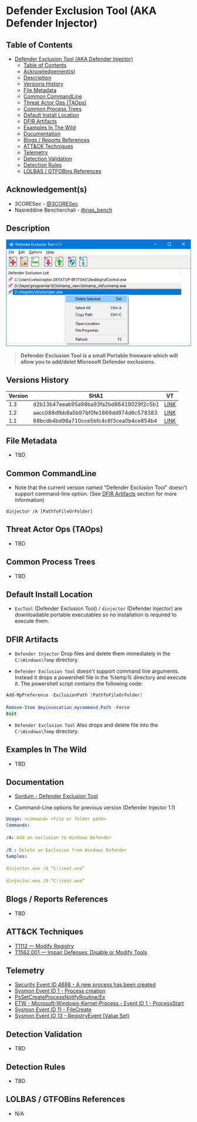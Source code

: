 # Defender Exclusion Tool (AKA Defender Injector)

## Table of Contents

- [Defender Exclusion Tool (AKA Defender Injector)](#defender-exclusion-tool-aka-defender-injector)
  - [Table of Contents](#table-of-contents)
  - [Acknowledgement(s)](#acknowledgements)
  - [Description](#description)
  - [Versions History](#versions-history)
  - [File Metadata](#file-metadata)
  - [Common CommandLine](#common-commandline)
  - [Threat Actor Ops (TAOps)](#threat-actor-ops-taops)
  - [Common Process Trees](#common-process-trees)
  - [Default Install Location](#default-install-location)
  - [DFIR Artifacts](#dfir-artifacts)
  - [Examples In The Wild](#examples-in-the-wild)
  - [Documentation](#documentation)
  - [Blogs / Reports References](#blogs--reports-references)
  - [ATT&CK Techniques](#attck-techniques)
  - [Telemetry](#telemetry)
  - [Detection Validation](#detection-validation)
  - [Detection Rules](#detection-rules)
  - [LOLBAS / GTFOBins References](#lolbas--gtfobins-references)

## Acknowledgement(s)

- 3CORESec - [@3CORESec](https://twitter.com/3CORESec)
- Nasreddine Bencherchali - [@nas_bench](https://twitter.com/nas_bench)

## Description

<p align="center"><img src="/Images/Screenshots/DefenderExclusionTool.png"></p>

> **Defender Exclusion Tool is a small Portable freeware which will allow you to add/delet Microsoft Defender exclusions.**

## Versions History

| Version | SHA1                                     | VT                                                                                                                   |
|---------|------------------------------------------|----------------------------------------------------------------------------------------------------------------------|
| 1.3    | d2b13b47eeab95a98ba93fa2bd86419029f2c5b1 | [LINK](https://www.virustotal.com/gui/file/7d8f35945c17c54056d4aaca05c14bd45640a8c9d1d38f646ae06a8b9cb0c117)                                                                                                             |
| 1.2    | aacc088dfbb8a5b97bf0fe1666dd974d6c578383 | [LINK](https://www.virustotal.com/gui/file/3cbbd45d2acc6fe5dbb71faa7febc910329d1b032aaaede54036b203a6563367)                                                                                                             |
| 1.1    | 68bcdb4bd98a710cce5bfc4c6f3cea0b4ce854b4 | [LINK](https://www.virustotal.com/gui/file/4b3a81fe645bae70594161be1c467636b9caf36a1451c615f79e8ae24609f975)                                                                                                             |

## File Metadata

- TBD

## Common CommandLine

- Note that the current version named "Defender Exclusion Tool" doesn't support command-line option. (See [DFIR Artifacts](#dfir-artifacts) section for more information)

```batch
dinjector /A [PathToFileOrFolder]
```

## Threat Actor Ops (TAOps)

- TBD

## Common Process Trees

- TBD

## Default Install Location

- ``ExcTool`` (Defender Exclusion Tool) / ``dinjector`` (Defender Injector) are downloadable portable executables so no installation is required to execute them.

## DFIR Artifacts

- ``Defender Injector`` Drop files and delete them immediately in the ``C:\Windows\Temp`` directory.

- ``Defender Exclusion Tool`` doesn't support command line arguments. Instead it drops a powershell file in the %temp% directory and execute it. The powershell script contains the following code:

```powershell
Add-MpPreference -ExclusionPath [PathToFileOrFolder]

Remove-Item $myinvocation.mycommand.Path -Force
Exit
```

- ``Defender Exclusion Tool`` Also drops and delete file into the ``C:\Windows\Temp`` directory.

## Examples In The Wild

- TBD

## Documentation

- [Sordum - Defender Exclusion Tool](https://www.sordum.org/10636/defender-exclusion-tool-v1-3/)

- Command-Line options for previous version (Defender Injector 1.1)

```yaml
Usage: <command> <file or folder path>
Commands:

/A: Add an exclusion to Windows Defender

/D : Delete an Exclusion from Windows Defender
Samples:

dinjector.exe /A “C:\text.exe”

dinjector.exe /D “C:\test.exe”
```

## Blogs / Reports References

- TBD

## ATT&CK Techniques

- [T1112 — Modify Registry](https://attack.mitre.org/techniques/T1112/)
- [T1562.001 — Impair Defenses: Disable or Modify Tools](https://attack.mitre.org/techniques/T1562/001/)

## Telemetry

- [Security Event ID 4688 - A new process has been created](https://www.ultimatewindowssecurity.com/securitylog/encyclopedia/event.aspx?eventID=4688)
- [Sysmon Event ID 1 - Process creation](https://www.ultimatewindowssecurity.com/securitylog/encyclopedia/event.aspx?eventid=90001)
- [PsSetCreateProcessNotifyRoutine/Ex](https://docs.microsoft.com/en-us/windows-hardware/drivers/ddi/ntddk/nf-ntddk-pssetcreateprocessnotifyroutineex)
- [ETW - Microsoft-Windows-Kernel-Process - Event ID 1 - ProcessStart](https://github.com/nasbench/EVTX-ETW-Resources)
- [Sysmon Event ID 11 - FileCreate](https://www.ultimatewindowssecurity.com/securitylog/encyclopedia/event.aspx?eventid=90011)
- [Sysmon Event ID 13 - RegistryEvent (Value Set)](https://www.ultimatewindowssecurity.com/securitylog/encyclopedia/event.aspx?eventid=90013)

## Detection Validation

- TBD

## Detection Rules

- TBD

## LOLBAS / GTFOBins References

- N/A
